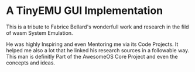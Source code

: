 # A TinyEMU GUI Implementation 
This is a tribute to Fabrice Bellard's wonderfull work and research in the fild of wasm System Emulation.

He was highly Inspiring and even Mentoring me via its Code Projects. It helped me also a lot that he linked
his research sources in a followable way. This man is definitly Part of the AwesomeOS Core Project and even
the concepts and ideas. 

